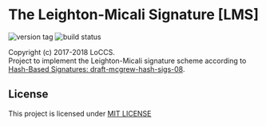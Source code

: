 # The Leighton-Micali Signature [LMS]  

![version tag](https://img.shields.io/badge/lms-v1.1-blue.svg) 
![build status](https://img.shields.io/badge/build-passing-brightgreen.svg)  

Copyright (c) 2017-2018 LoCCS.  
Project to implement the Leighton-Micali signature scheme according to [Hash-Based Signatures: draft-mcgrew-hash-sigs-08](https://datatracker.ietf.org/doc/draft-mcgrew-hash-sigs/).  

## License  
This project is licensed under [MIT LICENSE](LICENSE)  
